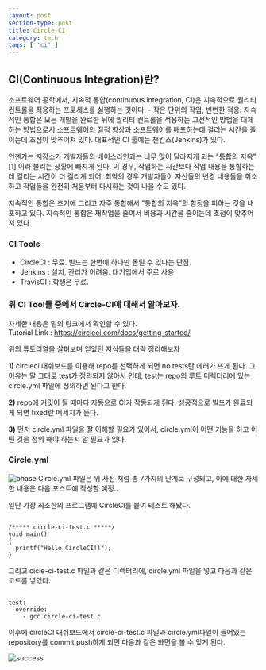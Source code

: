 ```yaml
---
layout: post
section-type: post
title: Circle-CI
category: tech
tags: [ 'ci' ]
---
```


## CI(Continuous Integration)란?
  소프트웨어 공학에서, 지속적 통합(continuous integration, CI)은 지속적으로 퀄리티 컨트롤을 적용하는 프로세스를 실행하는 것이다. - 작은 단위의 작업, 빈번한 적용. 지속적인 통합은 모든 개발을 완료한 뒤에 퀄리티 컨트롤을 적용하는 고전적인 방법을 대체하는 방법으로서 소프트웨어의 질적 향상과 소프트웨어를 배포하는데 걸리는 시간을 줄이는데 초점이 맞추어져 있다. 대표적인 CI 툴에는 젠킨스(Jenkins)가 있다.

  언젠가는 저장소가 개발자들의 베이스라인과는 너무 많이 달라지게 되는 "통합의 지옥"[1] 이라 불리는 상황에 빠지게 된다. 이 경우, 작업하는 시간보다 작업 내용을 통합하는데 걸리는 시간이 더 걸리게 되어, 최악의 경우 개발자들이 자신들의 변경 내용들을 취소하고 작업들을 완전히 처음부터 다시하는 것이 나을 수도 있다.

  지속적인 통합은 초기에 그리고 자주 통합해서 "통합의 지옥"의 함정을 피하는 것을 내포하고 있다. 지속적인 통합은 재작업을 줄여서 비용과 시간을 줄이는데 초점이 맞추어져 있다.

### CI Tools
* CircleCI : 무료. 빌드는 한번에 하나만 돌릴 수 있다는 단점.
* Jenkins : 설치, 관리가 어려움. 대기업에서 주로 사용
* TravisCI : 학생은 무료.

### 위 CI Tool들 중에서 Circle-CI에 대해서 알아보자.

자세한 내용은 밑의 링크에서 확인할 수 있다.<br>
Tutorial Link : https://circleci.com/docs/getting-started/

위의 튜토리얼을 살펴보며 얻었던 지식들을 대략 정리해보자

  __1)__ circleci 대쉬보드를 이용해 repo를 선택하게 되면 no tests란 에러가 뜨게 된다. 그 이유는 말 그대로 test가 정의되지 않아서 인데, test는 repo의 루트 디렉터리에 있는 circle.yml 파일에 정의하면 된다고 한다.

  __2)__ repo에 커밋이 될 때마다 자동으로 CI가 작동되게 된다. 성공적으로 빌드가 완료되게 되면 fixed란 메세지가 뜬다.

  __3)__ 먼저 circle.yml 파일을 잘 이해할 필요가 있어서, circle.yml이 어떤 기능을 하고 어떤 것을 정의 해야 하는지 알 필요가 있다.

### Circle.yml
<img alt="phase" src = "/assets/test_phase.png"/>
Circle.yml 파일은 위 사진 처럼 총 7가지의 단계로 구성되고, 이에 대한 자세한 내용은 다음 포스트에 작성할 예정..

일단 가장 최소한의 프로그램에 CircleCI를 붙여 테스트 해봤다.

<pre><code data-trim class="c">
/***** circle-ci-test.c *****/
void main()
{
  printf("Hello CircleCI!!");
}
</code></pre>

그리고 cicle-ci-test.c 파일과 같은 디렉터리에, circle.yml 파일을 넣고 다음과 같은 코드를 넣었다.

<pre><code data-trim class="yml">
test:
  override:
    - gcc circle-ci-test.c
</code></pre>

이후에 circleCI 대쉬보드에서 circle-ci-test.c 파일과 circle.yml파일이 들어있는 repository를 commit,push하게 되면 다음과 같은 화면을 볼 수 있게 된다.

<img alt="success" src = "/assets/success_ci.png"/>
